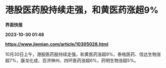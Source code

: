 # 港股医药股持续走强，和黄医药涨超9%
**界面快报**

**2023-10-30 01:48**

**https://www.jiemian.com/article/10305028.html**

10月30日上午，港股医药股持续走强，和黄医药涨超9%，泰格医药、信达生物涨超7%，康龙化成、百济神州、四环医药涨超6%，药明生物涨超5%。